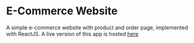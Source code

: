 # E-Commerce Website
A simple e-commerce website with product and order page, implemented with ReactJS. A live version of this app is hosted [here](https://eshop5.netlify.app/)

